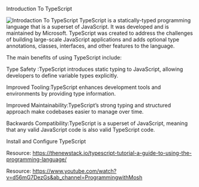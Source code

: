 Introduction To TypeScript

![Introdaction To TypeScript]([https://ibb.co/Zx3JjtG](https://i.ibb.co/x6yskPX/Screenshot-2024-09-16-111150.png))
TypeScript is a statically-typed programming language that is a superset of JavaScript. It was developed and is maintained by Microsoft. TypeScript was created to address the challenges of building large-scale JavaScript applications and adds optional type annotations, classes, interfaces, and other features to the language.

The main benefits of using TypeScript include:

Type Safety :TypeScript introduces static typing to JavaScript, allowing developers to define variable types explicitly.

Improved Tooling:TypeScript enhances development tools and environments by providing type information.

Improved Maintainability:TypeScript’s strong typing and structured approach make codebases easier to manage over time.

Backwards Compatibility:TypeScript is a superset of JavaScript, meaning that any valid JavaScript code is also valid TypeScript code.

Install and Configure TypeScript 

Resource: https://thenewstack.io/typescript-tutorial-a-guide-to-using-the-programming-language/

Resource: https://www.youtube.com/watch?v=d56mG7DezGs&ab_channel=ProgrammingwithMosh
